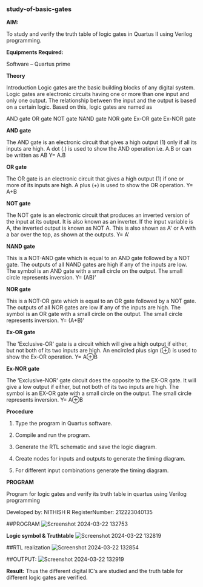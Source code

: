 ### study-of-basic-gates

**AIM:** 

To study and verify the truth table of logic gates in Quartus II using Verilog programming.

**Equipments Required:**

Software – Quartus prime 

**Theory**

Introduction Logic gates are the basic building blocks of any digital system. Logic gates are electronic circuits having one or more than one input and only one output. The relationship between the input and the output is based on a certain logic. Based on this, logic gates are named as

AND gate OR gate NOT gate NAND gate NOR gate Ex-OR gate Ex-NOR gate

**AND gate**

The AND gate is an electronic circuit that gives a high output (1) only if all its inputs are high. A dot (.) is used to show the AND operation i.e. A.B or can be written as AB
Y= A.B

**OR gate** 

The OR gate is an electronic circuit that gives a high output (1) if one or more of its inputs are high. A plus (+) is used to show the OR operation.
Y= A+B

**NOT gate**

The NOT gate is an electronic circuit that produces an inverted version of the input at its output. It is also known as an inverter. If the input variable is A, the inverted output is known as NOT A. This is also shown as A' or A with a bar over the top, as shown at the outputs.
Y= A'

**NAND gate**

This is a NOT-AND gate which is equal to an AND gate followed by a NOT gate. The outputs of all NAND gates are high if any of the inputs are low. The symbol is an AND gate with a small circle on the output. The small circle represents inversion.
Y= (AB)’

**NOR gate**

This is a NOT-OR gate which is equal to an OR gate followed by a NOT gate. The outputs of all NOR gates are low if any of the inputs are high. The symbol is an OR gate with a small circle on the output. The small circle represents inversion.
Y= (A+B)’

**Ex-OR gate**

The 'Exclusive-OR' gate is a circuit which will give a high output if either, but not both of its two inputs are high. An encircled plus sign (⊕) is used to show the Ex-OR operation.
Y= A⊕B

**Ex-NOR gate**

The 'Exclusive-NOR' gate circuit does the opposite to the EX-OR gate. It will give a low output if either, but not both of its two inputs are high. The symbol is an EX-OR gate with a small circle on the output. The small circle represents inversion.
Y= A⊕B

**Procedure** 

1.	Type the program in Quartus software.

2.	Compile and run the program.

3.	Generate the RTL schematic and save the logic diagram.

4.	Create nodes for inputs and outputs to generate the timing diagram.

5.	For different input combinations generate the timing diagram.


**PROGRAM**

Program for logic gates and verify its truth table in quartus using Verilog programming

 Developed by: NITHISH R
 RegisterNumber: 212223040135
 
 ##PROGRAM
 ![Screenshot 2024-03-22 132753](https://github.com/NithishR15/study-of-basic-gates/assets/144870685/3b9c52d0-3a30-4703-ba72-a6846777deb1)

 
**Logic symbol & Truthtable**
![Screenshot 2024-03-22 132819](https://github.com/NithishR15/study-of-basic-gates/assets/144870685/a419b0ff-b014-4caf-adca-9c7a058fd1b6)


##RTL realization 
![Screenshot 2024-03-22 132854](https://github.com/NithishR15/study-of-basic-gates/assets/144870685/41280b0e-432a-437d-8360-67db971d50e6)



##OUTPUT:
![Screenshot 2024-03-22 132919](https://github.com/NithishR15/study-of-basic-gates/assets/144870685/f9c72c3f-857f-4c0b-81e0-31fa1524cd46)



**Result:**
Thus the different digital IC’s are studied and the truth table for different logic gates are verified.



